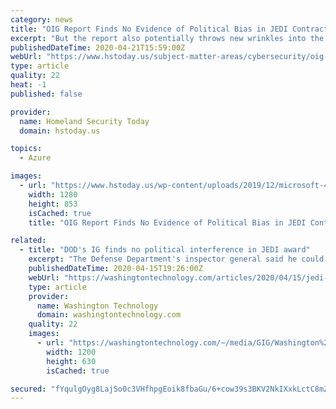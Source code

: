 ```yaml
---
category: news
title: "OIG Report Finds No Evidence of Political Bias in JEDI Contract Award"
excerpt: "But the report also potentially throws new wrinkles into the ongoing battle between JEDI awardee Microsoft Corp. (NASDAQ: MSFT), competitors Amazon Web Services and Oracle Corp. (NYSE: ORCL), and the DOD."
publishedDateTime: 2020-04-21T15:59:00Z
webUrl: "https://www.hstoday.us/subject-matter-areas/cybersecurity/oig-report-finds-no-evidence-of-political-bias-in-jedi-contract-award/"
type: article
quality: 22
heat: -1
published: false

provider:
  name: Homeland Security Today
  domain: hstoday.us

topics:
  - Azure

images:
  - url: "https://www.hstoday.us/wp-content/uploads/2019/12/microsoft-4608125_1280.jpg"
    width: 1280
    height: 853
    isCached: true
    title: "OIG Report Finds No Evidence of Political Bias in JEDI Contract Award"

related:
  - title: "DOD's IG finds no political interference in JEDI award"
    excerpt: "The Defense Department's inspector general said he could not find any political interference in the JEDI award to Microsoft even though the White House ordered officials not to answer questions about communications between DOD and the Administration."
    publishedDateTime: 2020-04-15T19:26:00Z
    webUrl: "https://washingtontechnology.com/articles/2020/04/15/jedi-inspector-general-report.aspx?admgarea=TC_Contracts"
    type: article
    provider:
      name: Washington Technology
      domain: washingtontechnology.com
    quality: 22
    images:
      - url: "https://washingtontechnology.com/~/media/GIG/Washington%20Technology/WTlogo.jpg"
        width: 1200
        height: 630
        isCached: true

secured: "fYqulgOyg8LajSo0c3VHfhpgEoik8fbaGu/6+cow39s3BKV2NkIXxkLctC8mZLtlviWq4umUQRAehc0tadAV8c4DahFWNd1TiTuR++snqsYsfmS/uLNf4wUSfsxtPbi0isxvhuG36UfyEeguYxuPBcFH6OebpfR4bsRqmrEs3YpWDUhqX/Q/kRLYNpMDG4Gyg2TTaARxfKNJwEmeBNZ8SbM9Nul+on8rpBP0psGCQT1b9f6Hn2nSNmFPUQ1QGkS5dGI2loCmeMcVJM7F09n41VNmzx1xanR344FOV0skRRXpq3XtEvpRjg73BJhkHzG4mFQI+nXRuxuK5kcx7yFaWyjbQMfbqU/HSorM0G3QhnNklUqByisExitBseGHoBjnY/enhePkLxQElK2sLv/VE0UUuujYZOUsLeM1bbemPNePQrlRzWUkVTd5l6jHqgViM8lvVJdsyPcRSrfynaBlOE0VCjQzwZQSwXnU2eJnL+4=;kqg7pKzDA8cxmGSTTE/Bpw=="
---
```


